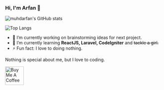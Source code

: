 ### Hi, I'm Arfan 👋
![muhdarfan's GitHub stats](https://github-readme-stats.vercel.app/api?username=moon1100&show_icons=true&theme=radical)

![Top Langs](https://github-readme-stats.vercel.app/api/top-langs/?username=muhdarfan&layout=compact)

- 🔭 I’m currently working on brainstorming ideas for next project.
- 🌱 I’m currently learning <b>ReactJS, Laravel, CodeIgniter</b> and <strike>tackle a girl.</strike>
- ⚡ Fun fact: I love to doing nothing.

Nothing is special about me, but I love to coding.

<a href="https://www.buymeacoffee.com/muhdarfan" target="_blank"><img src="https://cdn.buymeacoffee.com/buttons/v2/default-yellow.png" alt="Buy Me A Coffee" style="height: 60px !important;width: 60px !important;" ></a>
